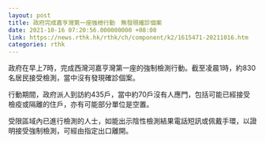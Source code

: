 ```yaml
---
layout: post
title: 政府完成嘉亨灣第一座強檢行動　無發現確診個案
date: 2021-10-16 07:20:56.000000000 +08:00
link: https://news.rthk.hk/rthk/ch/component/k2/1615471-20211016.htm
categories: rthk
---
```


政府在早上7時，完成西灣河嘉亨灣第一座的強制檢測行動。截至凌晨1時，約830名居民接受檢測，當中沒有發現確診個案。

行動期間，政府派人到訪約435戶，當中約70戶沒有人應門，包括可能已經接受檢疫或隔離的住戶，亦有可能部分單位是空置。

受限區域內已進行檢測的人士，如能出示陰性檢測結果電話短訊或佩戴手環，以證明接受強制檢測，可經由指定出口離開。
